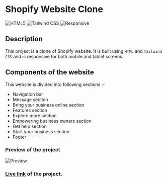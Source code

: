 # Shopify Website Clone

![HTML5](https://img.shields.io/badge/-HTML5-red)
![Tailwind CSS](https://img.shields.io/badge/-Tailwind_CSS-blueviolet)
![Responsive](https://img.shields.io/badge/-Responsive-blue)

## Description

This project is a clone of Shopify website. It is built using `HTML` and `Tailwind CSS` and is responsive for both mobile and tablet screens.

## Components of the website

This website is divided into following sections :-

- Navigation bar
- Message section
- Bring your business online section
- Features section
- Explore more section
- Empowering business owners section
- Get help section
- Start your business section
- Footer

### Preview of the project

![Preview](<./previews/Screenshot%20(85).png>)

### [Live link](https://shopify-clone-beige.vercel.app/) of the project.
